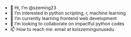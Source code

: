 - 👋 Hi, I’m @szeming23
- 👀 I’m interested in python scripting, r, machine learning
- 🌱 I’m currently learning frontend web development
- 💞️ I’m looking to collaborate on impactful python codes
- 📫 How to reach me: email at koiszeming<at>u<dot>nus<dot>edu

<!---
szeming23/szeming23 is a ✨ special ✨ repository because its `README.md` (this file) appears on your GitHub profile.
You can click the Preview link to take a look at your changes.
--->
